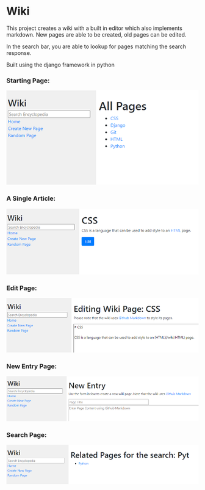 # Wiki

This project creates a wiki with a built in editor which also implements markdown.
New pages are able to be created, old pages can be edited.

In the search bar, you are able to lookup for pages matching the search response.

Built using the django framework in python


### Starting Page:

![Start Page](/Images/Main%20Page.png)

### A Single Article:

![Article](/Images/Article%20Page.png)


### Edit Page:

![Article](/Images/Edit%20Page.png)


### New Entry Page:

![Article](/Images/New%20Entry%20Page.png)


### Search Page:

![Article](/Images/Search%20Page.png)